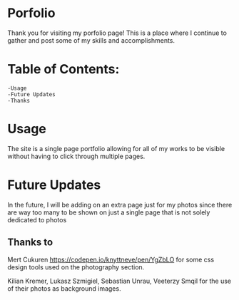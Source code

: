 # Porfolio

Thank you for visiting my porfolio page! This is a place where I continue to gather and post some of my skills and accomplishments. 

# Table of Contents: 
    -Usage
    -Future Updates
    -Thanks

# Usage

The site is a single page portfolio allowing for all of my works to be visible without having to click through multiple pages. 

# Future Updates

In the future, I will be adding on an extra page just for my photos since there are way too many to be shown on just a single page that is not solely dedicated to photos

## Thanks to

Mert Cukuren https://codepen.io/knyttneve/pen/YgZbLO for some css design tools used on the photography section. 

Kilian Kremer, Lukasz Szmigiel, Sebastian Unrau, Veeterzy Smqil for the use of their photos as background images. 
